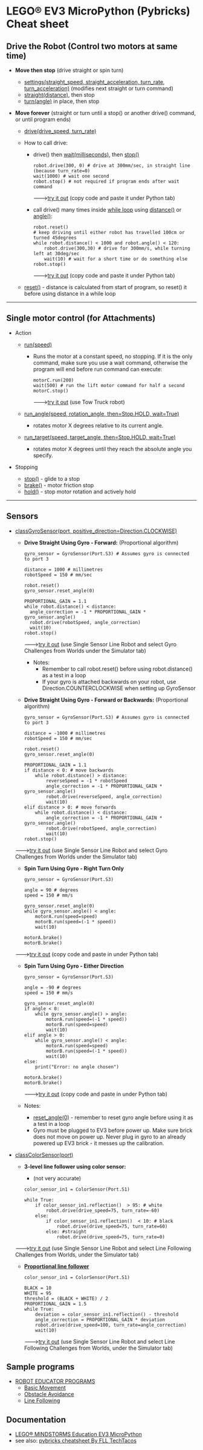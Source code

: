 #  LEGO® EV3 MicroPython (Pybricks) Cheat sheet
 
## Drive the Robot (Control two motors at same time)
* **Move then stop** (drive straight or spin turn)
  * [settings(straight_speed, straight_acceleration, turn_rate, turn_acceleration)](https://pybricks.github.io/ev3-micropython/robotics.html#pybricks.robotics.DriveBase.settings) (modifies next straight or turn command)
  * [straight(distance)](https://pybricks.github.io/ev3-micropython/robotics.html#pybricks.robotics.DriveBase.straight), then stop 
  * [turn(angle)](https://pybricks.github.io/ev3-micropython/robotics.html#pybricks.robotics.DriveBase.turn) in place, then stop   
    
* **Move forever** (straight or turn until a stop() or another drive() command, or until program ends)
  * [drive(drive_speed, turn_rate)](https://pybricks.github.io/ev3-micropython/robotics.html#pybricks.robotics.DriveBase.drive)
  * How to call drive:
    * drive() then [wait(milliseconds)](https://pybricks.github.io/ev3-micropython/tools.html?highlight=wait#pybricks.tools.wait), then [stop()](https://pybricks.github.io/ev3-micropython/robotics.html#pybricks.robotics.DriveBase.stop) 

      ```  
      robot.drive(300, 0) # drive at 300mm/sec, in straight line (because turn_rate=0)
      wait(1000) # wait one second
      robot.stop() # not required if program ends after wait command 
      ```  
      --->[try it out](https://fll-pigeons.github.io/gamechangers/simulator/public/)  (copy code and paste it under Python tab)
    
    * call drive() many times inside [while loop](https://pybricks.github.io/ev3-micropython/examples/robot_educator_ultrasonic.html) using [distance()](https://pybricks.github.io/ev3-micropython/robotics.html#pybricks.robotics.DriveBase.distance) or [angle()](https://pybricks.github.io/ev3-micropython/robotics.html#pybricks.robotics.DriveBase.angle):
     
      ```
      robot.reset()
      # keep driving until either robot has travelled 100cm or turned 45degrees
      while robot.distance() < 1000 and robot.angle() < 120:
          robot.drive(300,30) # drive for 300mm/s, while turning left at 30deg/sec 
          wait(10) # wait for a short time or do something else
      robot.stop()
      ```
      --->[try it out](https://fll-pigeons.github.io/gamechangers/simulator/public/)  (copy code and paste it under Python tab)
    
  * [reset()](https://pybricks.github.io/ev3-micropython/robotics.html#pybricks.robotics.DriveBase.reset) - distance is calculated from start of program, so reset() it before using distance in a while loop

    
----- 

## Single motor control (for Attachments)
* Action
  * [run(speed)](https://pybricks.github.io/ev3-micropython/ev3devices.html#pybricks.ev3devices.Motor.run)
    * Runs the motor at a constant speed, no stopping.  If it is the only command, make sure you use a wait 
      command, otherwise the program will end before run command can execute:
      
      ```
      motorC.run(200)
      wait(500) # run the lift motor command for half a second
      motorC.stop()
      ```
      --->[try it out](https://fll-pigeons.github.io/gamechangers/simulator/public/)  (use Tow Truck robot)
    
  * [run_angle(speed, rotation_angle, then=Stop.HOLD, wait=True)](https://pybricks.github.io/ev3-micropython/ev3devices.html#pybricks.ev3devices.Motor.run_angle)
    * rotates motor X degrees relative to its current angle.
  * [run_target(speed, target_angle, then=Stop.HOLD, wait=True)](https://pybricks.github.io/ev3-micropython/ev3devices.html#pybricks.ev3devices.Motor.run_target) 
    * rotates motor X degrees until they reach the absolute angle you specify.       

* Stopping
  * [stop()](https://pybricks.github.io/ev3-micropython/ev3devices.html#pybricks.ev3devices.Motor.stop) - glide to a stop
  * [brake()](https://pybricks.github.io/ev3-micropython/ev3devices.html#pybricks.ev3devices.Motor.brake) - motor friction stop
  * [hold()](https://pybricks.github.io/ev3-micropython/ev3devices.html#pybricks.ev3devices.Motor.hold) - stop motor rotation and actively hold

----- 

## Sensors

* [classGyroSensor(port, positive_direction=Direction.CLOCKWISE)](https://pybricks.github.io/ev3-micropython/ev3devices.html#pybricks.ev3devices.GyroSensor)
  * **Drive Straight Using Gyro - Forward:** (Proportional algorithm)
  
    ```
    gyro_sensor = GyroSensor(Port.S3) # Assumes gyro is connected to port 3

    distance = 1000 # millimetres
    robotSpeed = 150 # mm/sec
    
    robot.reset() 
    gyro_sensor.reset_angle(0)
    
    PROPORTIONAL_GAIN = 1.1    
    while robot.distance() < distance:
      angle_correction = -1 * PROPORTIONAL_GAIN * gyro_sensor.angle()
      robot.drive(robotSpeed, angle_correction) 
      wait(10)
    robot.stop()
    ``` 
    --->[try it out](https://fll-pigeons.github.io/gamechangers/simulator/public/)  (use Single Sensor Line Robot and select Gyro Challenges from Worlds under the Simulator tab)
    * Notes: 
      * Remember to call robot.reset() before using robot.distance() as a test in a loop    
      * If your gyro is attached backwards on your robot, use Direction.COUNTERCLOCKWISE when setting up GyroSensor

   * **Drive Straight Using Gyro - Forward or Backwards:** (Proportional algorithm)

     ```
     gyro_sensor = GyroSensor(Port.S3) # Assumes gyro is connected to port 3    

     distance = -1000 # millimetres
     robotSpeed = 150 # mm/sec    

     robot.reset() 
     gyro_sensor.reset_angle(0)

     PROPORTIONAL_GAIN = 1.1
     if distance < 0: # move backwards
         while robot.distance() > distance:
             reverseSpeed = -1 * robotSpeed        
             angle_correction = -1 * PROPORTIONAL_GAIN * gyro_sensor.angle()
             robot.drive(reverseSpeed, angle_correction) 
             wait(10)
     elif distance > 0: # move forwards             
         while robot.distance() < distance:
             angle_correction = -1 * PROPORTIONAL_GAIN * gyro_sensor.angle()
             robot.drive(robotSpeed, angle_correction) 
             wait(10)            
     robot.stop()
     ``` 
    --->[try it out](https://fll-pigeons.github.io/gamechangers/simulator/public/)  (use Single Sensor Line Robot and select Gyro Challenges from Worlds under the Simulator tab)
    
   * **Spin Turn Using Gyro - Right Turn Only**

     ```
     gyro_sensor = GyroSensor(Port.S3)    

     angle = 90 # degrees
     speed = 150 # mm/s

     gyro_sensor.reset_angle(0)
     while gyro_sensor.angle() < angle:
         motorA.run(speed=speed)
         motorB.run(speed=(-1 * speed))
         wait(10)  

     motorA.brake()
     motorB.brake()    
     ```
    --->[try it out](https://fll-pigeons.github.io/gamechangers/simulator/public/)  (copy code and paste in under Python tab)
    
  * **Spin Turn Using Gyro - Either Direction**

    ```
    gyro_sensor = GyroSensor(Port.S3)    
    
    angle = -90 # degrees
    speed = 150 # mm/s

    gyro_sensor.reset_angle(0)
    if angle < 0:
        while gyro_sensor.angle() > angle:
            motorA.run(speed=(-1 * speed))
            motorB.run(speed=speed)
            wait(10)
    elif angle > 0:  
        while gyro_sensor.angle() < angle:
            motorA.run(speed=speed)
            motorB.run(speed=(-1 * speed))
            wait(10)  
    else:
        print("Error: no angle chosen")

    motorA.brake()
    motorB.brake()    
    ``` 
    --->[try it out](https://fll-pigeons.github.io/gamechangers/simulator/public/)  (copy code and paste in under Python tab)
    
  * Notes:
    * [reset_angle(0)](https://pybricks.github.io/ev3-micropython/ev3devices.html#pybricks.ev3devices.Motor.reset_angle) - remember to reset gyro angle before using it as a test in a loop
    * Gyro must be plugged to EV3 before power up.  Make sure brick does not move on power up.  Never plug in gyro to an already powered up EV3 brick - it messes up the calibration.
    
* [classColorSensor(port)](https://pybricks.github.io/ev3-micropython/ev3devices.html#pybricks.ev3devices.ColorSensor)
  * **3-level line follower using color sensor:**
    * (not very accurate)
    
    ```
    color_sensor_in1 = ColorSensor(Port.S1)    

    while True:
        if color_sensor_in1.reflection()  > 95: # white
            robot.drive(drive_speed=75, turn_rate=-60)
        else: 
            if color_sensor_in1.reflection()  < 10: # black
                robot.drive(drive_speed=75, turn_rate=60)
            else: #straight
                robot.drive(drive_speed=75, turn_rate=0)
    ```
  --->[try it out](https://fll-pigeons.github.io/gamechangers/simulator/public/) (use Single Sensor Line Robot and select Line Following Challenges from Worlds, under the Simulator tab)

  * **[Proportional line follower](https://pybricks.github.io/ev3-micropython/examples/robot_educator_line.html)**

    ```
    color_sensor_in1 = ColorSensor(Port.S1)

    BLACK = 10
    WHITE = 95
    threshold = (BLACK + WHITE) / 2
    PROPORTIONAL_GAIN = 1.5
    while True:
        deviation = color_sensor_in1.reflection() - threshold
        angle_correction = PROPORTIONAL_GAIN * deviation
        robot.drive(drive_speed=100, turn_rate=angle_correction)
        wait(10)     
    ```
    --->[try it out](https://fll-pigeons.github.io/gamechangers/simulator/public/) (use Single Sensor Line Robot and select Line Following Challenges from Worlds, under the Simulator tab) 

## Sample programs

* [ROBOT EDUCATOR PROGRAMS](https://pybricks.github.io/ev3-micropython/index.html)
  * [Basic Movement](https://pybricks.github.io/ev3-micropython/examples/robot_educator_basic.html)
  * [Obstacle Avoidance](https://pybricks.github.io/ev3-micropython/examples/robot_educator_ultrasonic.html)
  * [Line Following](https://pybricks.github.io/ev3-micropython/examples/robot_educator_line.html)
 
## Documentation
* [LEGO® MINDSTORMS Education EV3 MicroPython](https://pybricks.github.io/ev3-micropython/index.html)
* see also: [pybricks cheatsheet By FLL TechTacos](https://cheatography.com/flltech2019/cheat-sheets/pybricks-cheatsheet-by-fll-techtacos-sugarland/pdf/)

